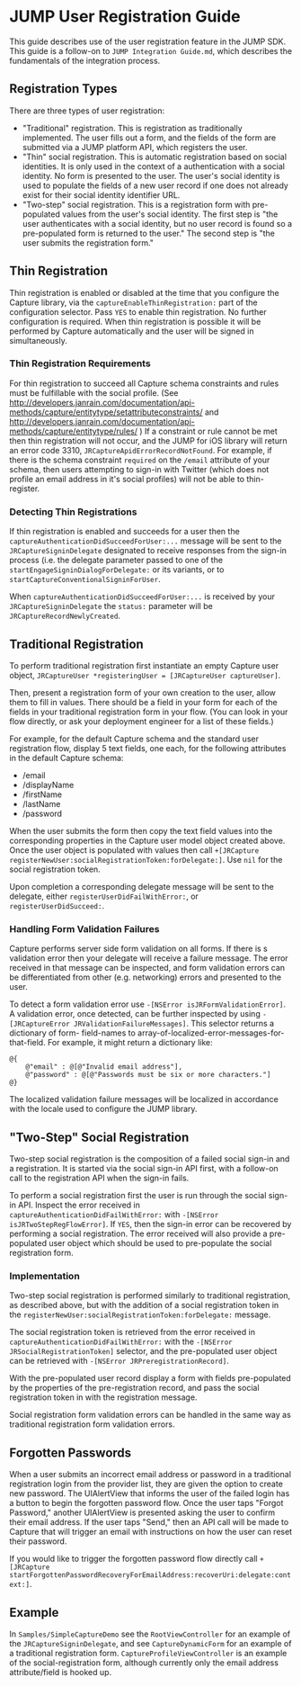 # JUMP User Registration Guide

This guide describes use of the user registration feature in the JUMP SDK. This guide is a follow-on to
`JUMP Integration Guide.md`, which describes the fundamentals of the integration process.

## Registration Types

There are three types of user registration:

* "Traditional" registration. This is registration as traditionally implemented. The user fills out a form, and the
  fields of the form are submitted via a JUMP platform API, which registers the user.
* "Thin" social registration. This is automatic registration based on social identities. It is only used in the
  context of a authentication with a social identity. No form is presented to the user. The user's social identity is
  used to populate the fields of a new user record if one does not already exist for their social identity identifier
  URL.
* "Two-step" social registration. This is a registration form with pre-populated values from the user's social
  identity. The first step is "the user authenticates with a social identity, but no user record is found so a
  pre-populated form is returned to the user." The second step is "the user submits the registration form."

## Thin Registration

Thin registration is enabled or disabled at the time that you configure the Capture library, via the
`captureEnableThinRegistration:` part of the configuration selector. Pass `YES` to enable thin registration. No
further configuration is required. When thin registration is possible it will be performed by Capture automatically
and the user will be signed in simultaneously.

### Thin Registration Requirements

For thin registration to succeed all Capture schema constraints and rules must be fulfillable with the social profile.
(See http://developers.janrain.com/documentation/api-methods/capture/entitytype/setattributeconstraints/
and http://developers.janrain.com/documentation/api-methods/capture/entitytype/rules/ ) If a constraint or rule cannot
be met then thin registration will not occur, and the JUMP for iOS library will return an error code 3310,
`JRCaptureApidErrorRecordNotFound`. For example, if there is the schema constraint `required` on the `/email` attribute
of your schema, then users attempting to sign-in with Twitter (which does not profile an email address in it's social
profiles) will not be able to thin-register.

### Detecting Thin Registrations

If thin registration is enabled and succeeds for a user then the `captureAuthenticationDidSucceedForUser:...` message
will be sent to the `JRCaptureSigninDelegate` designated to receive responses from the sign-in process (i.e. the
delegate parameter passed to one of the `startEngageSigninDialogForDelegate:` or its variants, or to
`startCaptureConventionalSigninForUser`.

When `captureAuthenticationDidSucceedForUser:...` is received by your `JRCaptureSigninDelegate` the `status:`
parameter will be `JRCaptureRecordNewlyCreated`.

## Traditional Registration

To perform traditional registration first instantiate an empty Capture user object,
`JRCaptureUser *registeringUser = [JRCaptureUser captureUser]`.

Then, present a registration form of your own creation to the user, allow them to fill in values. There should be a
field in your form for each of the fields in your traditional registration form in your flow. (You can look in
your flow directly, or ask your deployment engineer for a list of these fields.)

For example, for the default Capture schema and the standard user registration flow, display 5 text fields, one each,
for the following attributes in the default Capture schema:

* /email
* /displayName
* /firstName
* /lastName
* /password

When the user submits the form then copy the text field values into the corresponding properties in the Capture user
model object created above. Once the user object is populated with values then call
`+[JRCapture registerNewUser:socialRegistrationToken:forDelegate:]`. Use `nil` for the social registration token.

Upon completion a corresponding delegate message will be sent to the delegate, either `registerUserDidFailWithError:`,
or `registerUserDidSucceed:`.

### Handling Form Validation Failures

Capture performs server side form validation on all forms. If there is s validation error then your delegate will
receive a failure message. The error received in that message can be inspected, and form validation errors can be
differentiated from other (e.g. networking) errors and presented to the user.

To detect a form validation error use `-[NSError isJRFormValidationError]`. A validation error, once detected, can be
further inspected by using `-[JRCaptureError JRValidationFailureMessages]`. This selector returns a dictionary of form-
field-names to array-of-localized-error-messages-for-that-field. For example, it might return a dictionary like:

    @{
        @"email" : @[@"Invalid email address"],
        @"password" : @[@"Passwords must be six or more characters."]
    @}

The localized validation failure messages will be localized in accordance with the locale used to configure the JUMP
library.

## "Two-Step" Social Registration

Two-step social registration is the composition of a failed social sign-in and a registration. It is started via the
social sign-in API first, with a follow-on call to the registration API when the sign-in fails.

To perform a social registration first the user is run through the social sign-in API. Inspect the error received in
`captureAuthenticationDidFailWithError:` with `-[NSError isJRTwoStepRegFlowError]`. If `YES`, then the sign-in error
can be recovered by performing a social registration. The error received will also provide a pre-populated user object
which should be used to pre-populate the social registration form.

### Implementation

Two-step social registration is performed similarly to traditional registration, as described above, but with the
addition of a social registration token in the `registerNewUser:socialRegistrationToken:forDelegate:` message.

The social registration token is retrieved from the error received in `captureAuthenticationDidFailWithError:` with the
`-[NSError JRSocialRegistrationToken]` selector, and the pre-populated user object can be retrieved with
`-[NSError JRPreregistrationRecord]`.

With the pre-populated user record display a form with fields pre-populated by the properties of the pre-registration
record, and pass the social registration token in with the registration message.

Social registration form validation errors can be handled in the same way as traditional registration form validation
errors.

## Forgotten Passwords

When a user submits an incorrect email address or password in a traditional registration login from the
provider list, they are given the option to create new password. The UIAlertView that informs the user of the failed
login has a button to begin the forgotten password flow. Once the user taps "Forgot Password," another UIAlertView is
presented asking the user to confirm their email address. If the user taps "Send," then an API call will be made to
Capture that will trigger an email with instructions on how the user can reset their password.

If you would like to trigger the forgotten password flow directly call
`+[JRCapture startForgottenPasswordRecoveryForEmailAddress:recoverUri:delegate:context:]`.

## Example

In `Samples/SimpleCaptureDemo` see the `RootViewController` for an example of the `JRCaptureSigninDelegate`, and see
`CaptureDynamicForm` for an example of a traditional registration form. `CaptureProfileViewController` is an example of
the social-registration form, although currently only the email address attribute/field is hooked up.
